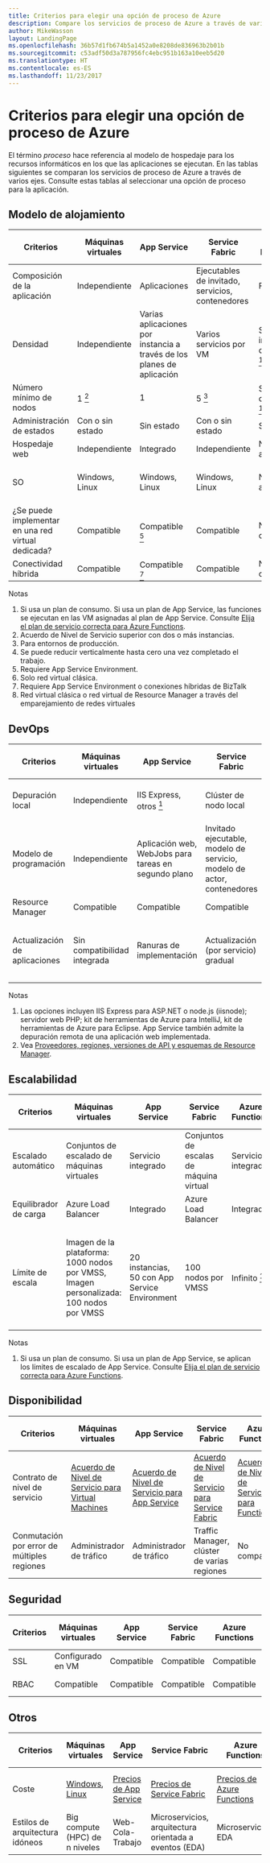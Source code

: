 ```yaml
---
title: Criterios para elegir una opción de proceso de Azure
description: Compare los servicios de proceso de Azure a través de varios ejes.
author: MikeWasson
layout: LandingPage
ms.openlocfilehash: 36b57d1fb674b5a1452a0e8208de836963b2b01b
ms.sourcegitcommit: c53adf50d3a787956fc4ebc951b163a10eeb5d20
ms.translationtype: HT
ms.contentlocale: es-ES
ms.lasthandoff: 11/23/2017
---
```

# <a name="criteria-for-choosing-an-azure-compute-option"></a>Criterios para elegir una opción de proceso de Azure

El término *proceso* hace referencia al modelo de hospedaje para los recursos informáticos en los que las aplicaciones se ejecutan. En las tablas siguientes se comparan los servicios de proceso de Azure a través de varios ejes. Consulte estas tablas al seleccionar una opción de proceso para la aplicación.

## <a name="hosting-model"></a>Modelo de alojamiento

| Criterios | Máquinas virtuales | App Service | Service Fabric | Azure Functions | Azure Container Service | Cloud Services | Azure Batch |
|----------|-----------------|-------------|----------------|-----------------|-------------------------|----------------|-------------|
| Composición de la aplicación | Independiente | Aplicaciones | Ejecutables de invitado, servicios, contenedores | Functions | Contenedores | Roles | Scheduled jobs  |
| Densidad | Independiente | Varias aplicaciones por instancia a través de los planes de aplicación | Varios servicios por VM | Sin instancias dedicadas <a href="#note1"><sup>1</sup></a> | Varios contenedores por VM | Una instancia de rol por VM | Varias aplicaciones por VM |
| Número mínimo de nodos | 1 <a href="#note2"><sup>2</sup></a>  | 1 | 5 <a href="#note3"><sup>3</sup></a> | Sin nodos dedicados <a href="#note1"><sup>1</sup></a> | 3 | 2 | 1 <a href="#note4"><sup>4</sup></a> |
| Administración de estados | Con o sin estado | Sin estado | Con o sin estado | Sin estado | Con o sin estado | Sin estado | Sin estado |
| Hospedaje web | Independiente | Integrado | Independiente | No aplicable | Independiente | Integrado (IIS) | No |
| SO | Windows, Linux | Windows, Linux  | Windows, Linux | No aplicable | Windows (versión preliminar), Linux | Windows | Windows, Linux |
| ¿Se puede implementar en una red virtual dedicada? | Compatible | Compatible <a href="#note5"><sup>5</sup></a> | Compatible | No compatible | Compatible | Compatible <a href="#note6"><sup>6</sup></a> | Compatible |
| Conectividad híbrida | Compatible | Compatible <a href="#note1"><sup>7</sup></a>  | Compatible | No compatible | Compatible | Compatible <a href="#note8"><sup>8</sup></a> | Compatible |

Notas

1. <span id="note1">Si usa un plan de consumo. Si usa un plan de App Service, las funciones se ejecutan en las VM asignadas al plan de App Service. Consulte [Elija el plan de servicio correcta para Azure Functions][function-plans].</a>
2. <span id="note2">Acuerdo de Nivel de Servicio superior con dos o más instancias</a>.
3. </a>Para entornos de producción.<span id="note3">
4. <span id="note4">Se puede reducir verticalmente hasta cero una vez completado el trabajo</a>.
5. <span id="note5">Requiere App Service Environment.</a>
6. <span id="note6">Solo red virtual clásica.</a>
7. <span id="note7">Requiere App Service Environment o conexiones híbridas de BizTalk</a>
8. <span id="note8">Red virtual clásica o red virtual de Resource Manager a través del emparejamiento de redes virtuales</a>

## <a name="devops"></a>DevOps

| Criterios | Máquinas virtuales | App Service | Service Fabric | Azure Functions | Azure Container Service | Cloud Services | Azure Batch |
|----------|-----------------|-------------|----------------|-----------------|-------------------------|----------------|-------------|
| Depuración local | Independiente | IIS Express, otros <a href="#note1b"><sup>1</sup></a> | Clúster de nodo local | CLI de Azure Functions | Tiempo de ejecución de contenedor local | Emulador local | No compatible |
| Modelo de programación | Independiente | Aplicación web, WebJobs para tareas en segundo plano | Invitado ejecutable, modelo de servicio, modelo de actor, contenedores | Functions con desencadenadores | Independiente | Rol web, rol de trabajo | Aplicación de línea de comandos |
| Resource Manager | Compatible | Compatible | Compatible | Compatible | Compatible | Limitado <a href="#note2b"><sup>2</sup></a> | Compatible |  
| Actualización de aplicaciones | Sin compatibilidad integrada | Ranuras de implementación | Actualización (por servicio) gradual | Sin compatibilidad integrada | Depende del orquestador. La mayoría admiten las actualizaciones graduales | Intercambio de VIP o actualización gradual | No aplicable |

Notas

1. <span id="note1b">Las opciones incluyen IIS Express para ASP.NET o node.js (iisnode); servidor web PHP; kit de herramientas de Azure para IntelliJ, kit de herramientas de Azure para Eclipse. App Service también admite la depuración remota de una aplicación web implementada.</a>
2. <span id="note2b">Vea [Proveedores, regiones, versiones de API y esquemas de Resource Manager][resource-manager-supported-services]. 


## <a name="scalability"></a>Escalabilidad

| Criterios | Máquinas virtuales | App Service | Service Fabric | Azure Functions | Azure Container Service | Cloud Services | Azure Batch |
|----------|-----------------|-------------|----------------|-----------------|-------------------------|----------------|-------------|
| Escalado automático | Conjuntos de escalado de máquinas virtuales | Servicio integrado | Conjuntos de escalas de máquina virtual | Servicio integrado | No compatible | Servicio integrado | N/D |
| Equilibrador de carga | Azure Load Balancer | Integrado | Azure Load Balancer | Integrado | Azure Load Balancer | Integrado | Azure Load Balancer |
| Límite de escala | Imagen de la plataforma: 1000 nodos por VMSS, Imagen personalizada: 100 nodos por VMSS | 20 instancias, 50 con App Service Environment | 100 nodos por VMSS | Infinito <a href="#note1c"><sup>1</sup></a> | 100 | Sin límite definido, 200 máximo recomendado | Límite de 20 núcleos predeterminado. Póngase en contacto con el servicio de atención al cliente para solicitar un aumento. |

Notas

1. <span id="note1c">Si usa un plan de consumo. Si usa un plan de App Service, se aplican los límites de escalado de App Service. Consulte [Elija el plan de servicio correcta para Azure Functions][function-plans].</a>

## <a name="availability"></a>Disponibilidad

| Criterios | Máquinas virtuales | App Service | Service Fabric | Azure Functions | Azure Container Service | Cloud Services | Azure Batch |
|----------|-----------------|-------------|----------------|-----------------|-------------------------|----------------|-------------|
| Contrato de nivel de servicio | [Acuerdo de Nivel de Servicio para Virtual Machines][sla-vm] | [Acuerdo de Nivel de Servicio para App Service][sla-app-service] | [Acuerdo de Nivel de Servicio para Service Fabric][sla-sf] | [Acuerdo de Nivel de Servicio para Functions][sla-functions] | [Acuerdo de Nivel de Servicio para Azure Container Service][sla-acs] | [Acuerdo de Nivel de Servicio para Cloud Services][sla-cloud-service] | [Acuerdo de Nivel de Servicio para Azure Batch][sla-batch] |
| Conmutación por error de múltiples regiones | Administrador de tráfico | Administrador de tráfico | Traffic Manager, clúster de varias regiones | No compatible  | Administrador de tráfico | Administrador de tráfico | No compatible |

## <a name="security"></a>Seguridad

| Criterios | Máquinas virtuales | App Service | Service Fabric | Azure Functions | Azure Container Service | Cloud Services | Azure Batch |
|----------|-----------------|-------------|----------------|-----------------|-------------------------|----------------|-------------|
| SSL | Configurado en VM | Compatible | Compatible  | Compatible | Configurado en VM | Compatible | Compatible |
| RBAC | Compatible | Compatible | Compatible | Compatible | Compatible | No compatible | Compatible |

## <a name="other"></a>Otros

| Criterios | Máquinas virtuales | App Service | Service Fabric | Azure Functions | Azure Container Service | Cloud Services | Azure Batch |
|----------|-----------------|-------------|----------------|-----------------|-------------------------|----------------|-------------|
| Coste | [Windows][cost-windows-vm], [Linux][cost-linux-vm] | [Precios de App Service][cost-app-service] | [Precios de Service Fabric][cost-service-fabric] | [Precios de Azure Functions][cost-functions] | [Precios de Azure Container Service][cost-acs] | [Precios de Cloud Services][cost-cloud-services] | [Precios de Azure Batch][cost-batch]
| Estilos de arquitectura idóneos | Big compute (HPC) de n niveles | Web-Cola-Trabajo | Microservicios, arquitectura orientada a eventos (EDA) | Microservicios, EDA | Microservicios, EDA | Web-Cola-Trabajo | Big Compute |

[cost-linux-vm]: https://azure.microsoft.com/pricing/details/virtual-machines/linux/
[cost-windows-vm]: https://azure.microsoft.com/pricing/details/virtual-machines/windows/
[cost-app-service]: https://azure.microsoft.com/pricing/details/app-service/
[cost-service-fabric]: https://azure.microsoft.com/pricing/details/service-fabric/
[cost-functions]: https://azure.microsoft.com/pricing/details/functions/
[cost-acs]: https://azure.microsoft.com/pricing/details/container-service/
[cost-cloud-services]: https://azure.microsoft.com/pricing/details/cloud-services/
[cost-batch]: https://azure.microsoft.com/pricing/details/batch/

[function-plans]: /azure/azure-functions/functions-scale
[sla-acs]: https://azure.microsoft.com/support/legal/sla/container-service/
[sla-app-service]: https://azure.microsoft.com/support/legal/sla/app-service/
[sla-batch]: https://azure.microsoft.com/support/legal/sla/batch/
[sla-cloud-service]: https://azure.microsoft.com/support/legal/sla/cloud-services/
[sla-functions]: https://azure.microsoft.com/support/legal/sla/functions/
[sla-sf]: https://azure.microsoft.com/support/legal/sla/service-fabric/
[sla-vm]: https://azure.microsoft.com/support/legal/sla/virtual-machines/

[resource-manager-supported-services]: /azure/azure-resource-manager/resource-manager-supported-services